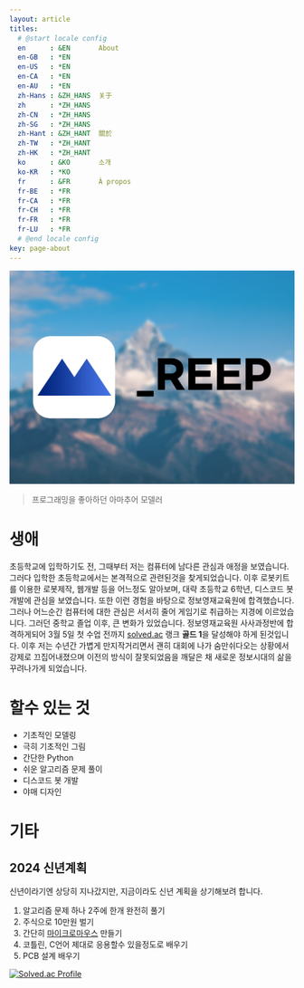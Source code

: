 ```yaml
---
layout: article
titles:
  # @start locale config
  en      : &EN       About
  en-GB   : *EN
  en-US   : *EN
  en-CA   : *EN
  en-AU   : *EN
  zh-Hans : &ZH_HANS  关于
  zh      : *ZH_HANS
  zh-CN   : *ZH_HANS
  zh-SG   : *ZH_HANS
  zh-Hant : &ZH_HANT  關於
  zh-TW   : *ZH_HANT
  zh-HK   : *ZH_HANT
  ko      : &KO       소개
  ko-KR   : *KO
  fr      : &FR       À propos
  fr-BE   : *FR
  fr-CA   : *FR
  fr-CH   : *FR
  fr-FR   : *FR
  fr-LU   : *FR
  # @end locale config
key: page-about
---
```


![Image](assets\images\logo\REEP_About.png)

> 프로그래밍을 좋아하던 아마추어 모델러

생애
===
초등학교에 입학하기도 전, 그때부터 저는 컴퓨터에 남다른 관심과 애정을 보였습니다.
그러다 입학한 초등학교에서는 본격적으로 관련된것을 찾게되었습니다.
이후 로봇키트를 이용한 로봇제작, 웹개발 등을 어느정도 알아보며, 대략 초등학교 6학년, 디스코드 봇 개발에 관심을 보였습니다.
또한 이런 경험을 바탕으로 정보영재교육원에 합격했습니다.
그러나 어느순간 컴퓨터에 대한 관심은 서서히 줄어 게임기로 취급하는 지경에 이르었습니다.
그러던 중학교 졸업 이후, 큰 변화가 있었습니다. 정보영재교육원 사사과정반에 합격하게되어 3월 5일 첫 수업 전까지 [solved.ac](https://solved.ac/) 랭크 **골드 1**을 달성해야 하게 된것입니다.
이후 저는 수년간 가볍게 만지작거리면서 괜히 대회에 나가 숨만쉬다오는 상황에서 강제로 끄집어내졌으며 이전의 방식이 잘못되었음을 깨달은 채 새로운 정보시대의 삶을 꾸려나가게 되었습니다.

할수 있는 것
===
- 기초적인 모델링
- 극히 기초적인 그림
- 간단한 Python
- 쉬운 알고리즘 문제 풀이
- 디스코드 봇 개발
- 야매 디자인

기타
===
2024 신년계획
---
신년이라기엔 상당히 지나갔지만, 지금이라도 신년 계획을 상기해보려 합니다.

1. 알고리즘 문제 하나 2주에 한개 완전히 풀기
2. 주식으로 10만원 벌기
3. 간단히 [마이크로마우스](https://en.wikipedia.org/wiki/Micromouse) 만들기
4. 코틀린, C언어 제대로 응용할수 있을정도로 배우기
5. PCB 설계 배우기

[![Solved.ac Profile](http://mazassumnida.wtf/api/v2/generate_badge?boj=repryty)](https://solved.ac/repryty/)
